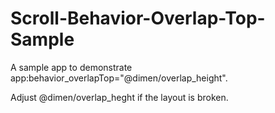 # Scroll-Behavior-Overlap-Top-Sample
A sample app to demonstrate app:behavior_overlapTop="@dimen/overlap_height".

Adjust @dimen/overlap_heght if the layout is broken.
